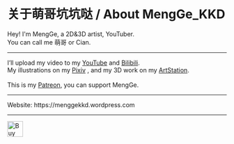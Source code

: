 <!---
MengGeKKD233/MengGeKKD233 is a ✨ special ✨ repository because its `README.md` (this file) appears on your GitHub profile.
You can click the Preview link to take a look at your changes.
--->
<h1> 关于萌哥坑坑哒 / About MengGe_KKD </h1>
<body>Hey! I'm MengGe, a 2D&3D artist, YouTuber.</body>
</br>
<body>You can call me 萌哥 or Cian.</body>
</br>
<hr>
<body>I’ll upload my video to my <a href="https://youtube.com/@MengGe_KKD" target="_blank" rel="noopener noreferrer">YouTube</a> and <a href="https://space.bilibili.com/110871903" target="_blank" rel="noopener noreferrer">Bilibili</a>.</body>
</br>
<body>My illustrations on my <a href="https://pixiv.net/users/70363431" target="_blank" rel="noopener noreferrer">Pixiv</a> , and my 3D work on my <a href="https://artstation.com/mengge_kkd" target="_blank" rel="noopener noreferrer">ArtStation</a>.</body>
</br>
</br>
This is my <a href="https://patreon.com/MengGe_KKD" target="_blank" rel="noopener noreferrer">Patreon</a>, you can support MengGe.
</br>
<hr>
<body> Website: <link> https://menggekkd.wordpress.com </link> </body>
</br>
<hr>
<a href='https://ko-fi.com/E1E1OR07H' target='_blank'><img height='36' style='border:0px;height:36px;' src='https://storage.ko-fi.com/cdn/kofi3.png?v=6' border='0' alt='Buy Me a Coffee at ko-fi.com' /></a>
</br>
